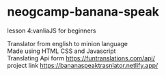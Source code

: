 # neogcamp-banana-speak
lesson 4:vanliaJS for beginners

Translator from english to minion language <br>
Made using HTML CSS and Javascript <br>
Translating Api form https://funtranslations.com/api/ <br>
project link https://bananaspeaktrasnlator.netlify.app/ <br>
